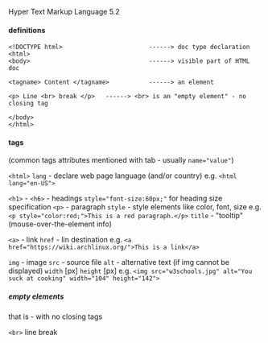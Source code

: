 Hyper Text Markup Language 5.2






#### definitions
```
<!DOCTYPE html>                        ------> doc type declaration
<html>
<body>                                 ------> visible part of HTML doc

<tagname> Content </tagname>           ------> an element

<p> Line <br> break </p>   ------> <br> is an "empty element" - no closing tag

</body>
</html>
```

#### tags
(common tags attributes mentioned with tab - usually `name="value"`)

`<html>`
	`lang` - declare web page language (and/or country)
e.g. `<html lang="en-US">`

`<h1>` - `<h6>` - headings
	`style="font-size:60px;"` for heading size specification
`<p>` - paragraph
	`style` - style elements like color, font, size
e.g. `<p style="color:red;">This is a red paragraph.</p>`
	`title` - "tooltip" (mouse-over-the-element info)

`<a>` - link
	`href` - lin destination
e.g. `<a href="https://wiki.archlinux.org/">This is a link</a>`

`img` - image
	`src` - source file
	`alt` - alternative text (if img cannot be displayed)
	`width` [px]
	`height` [px]
e.g. `<img src="w3schools.jpg" alt="You suck at cooking" width="104" height="142">`


##### empty elements
that is - with no closing tags

`<br>` line break